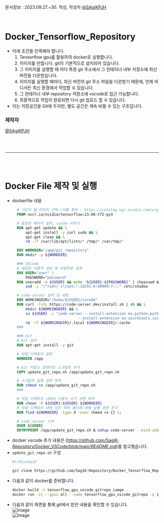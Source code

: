 문서정보 : 2023.09.27.~30. 작성, 작성자 [@SAgiKPJH](https://github.com/SAgiKPJH)

<br>

# Docker_Tensorflow_Repository

  

- 아래 조건을 만족해야 합니다.
  1. Tensorflow gpu를 활용하여 docker로 실행합니다.
  2. 이미지를 만듭니다. git이 기본적으로 설치되어 있습니다.
  3. 그 이미지를 실행할 때 마다 특정 git 주소에서 그 컨테이너 내부 저장소에 최신 버전을 다운받습니다.
  4. 이미지를 실행할 때마다, 최신 버전의 git 주소 파일을 다운받기 때문에, 언제 어디서든 최신 환경에서 작업할 수 있습니다.
  5. 그 컨테이너 내부 repository 저장소에 vscode로 접근 가능합니다.
  6. 최종적으로 작업이 완료되면 다시 git 업로드 할 수 있습니다.
- 이는 저장공간을 Git에 두지만, 별도 공간은 계속 바뀔 수 있는 구조입니다.

### 제작자
[@SAgiKPJH](https://github.com/SAgiKPJH)

<br><br>

---

<br><br>

# Docker File 제작 및 실행

- dockerfile 내용
  ```dockerfile
    # 기반이 될 이미지 선택 (이름 획득 : https://catalog.ngc.nvidia.com/orgs/nvidia/containers/tensorflow)
    FROM nvcr.io/nvidia/tensorflow:23.08-tf2-py3

    # 필요한 패키지 설치, cache 비우기
    RUN apt-get update && \
        apt-get install -y curl sudo && \
        apt-get clean && \
        rm -rf /var/lib/apt/lists/* /tmp/* /var/tmp/*

    ENV WORKDIR="/app/git_repository"
    RUN mkdir -p ${WORKDIR}

    ### VSCode
    # 새로운 사용자 생성 및 비밀번호 설정
    ENV USER="user" \
        PASSWORD="password"
    RUN useradd -m ${USER} && echo "${USER}:${PASSWORD}" | chpasswd && adduser ${USER} sudo && \
        sed -i "/^root/ c\root:!:18291:0:99999:7:::" /etc/shadow

    # code-server 설치 및 세팅
    ENV WORKINGDIR="/home/${USER}/vscode"
    RUN curl -fsSL https://code-server.dev/install.sh | sh && \
        mkdir ${WORKINGDIR} && \
        su ${USER} -c "code-server --install-extension ms-python.python \
                                --install-extension ms-azuretools.vscode-docker" && \
        rm -rf ${WORKINGDIR}/.local ${WORKINGDIR}/.cache
    ###

    ### Git
    # Git 설치
    RUN apt-get install -y git

    # 작업 디렉토리 설정
    WORKDIR /app

    # Git 저장소 업데이트 스크립트 추가
    COPY update_git_repo.sh /app/update_git_repo.sh

    # 스크립트 실행 권한 부여
    RUN chmod +x /app/update_git_repo.sh
    ###

    # 작업 디렉토리 내에서 사용자 쓰기 권한 부여
    RUN chown -R ${USER}:${USER} ${WORKDIR}
    # 작업 디렉토리 내의 모든 하위 폴더에 대해 실행 권한 추가
    RUN find ${WORKDIR} -type d -exec chmod +x {} \;

    # code-server 시작
    USER ${USER}
    ENTRYPOINT /app/update_git_repo.sh & nohup code-server --bind-addr 0.0.0.0:8080 --auth password  ${WORKDIR}
  ```
- docker vscode 추가 내용은 (https://github.com/SagiK-Repository/Docker_VSCode/blob/main/README.md)를 참고했습니다.
- `update_git_repo.sh` 구성
  ```bash
  #!/bin/bash
  
  git clone https://github.com/SagiK-Repository/Docker_Tensorflow_Repository.git /app/git_repository
  ```
- 다음과 같이 docker를 준비합니다.
  ```bash
  docker build -t tensorflow_gpu_vscode_gitrepo_iamge .
  docker run -it --gpus all --name tensorflow_gpu_vscode_gitrepo -p 18081:8080 -d tensorflow_gpu_vscode_gitrepo_iamge:latest 
  ```
- 다음과 같이 화면을 통해 git에서 받은 내용을 확인할 수 있습니다.  
  ![image](https://github.com/SagiK-Repository/Docker_Tensorflow_Repository/assets/66783849/a0fbb261-4283-42d3-86c8-a6a0fae81699)  
  ![image](https://github.com/SagiK-Repository/Docker_Tensorflow_Repository/assets/66783849/593b3df3-cc25-4946-9de0-7a1e649700fe)

